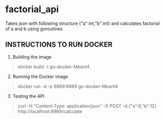 # factorial_api
Takes json with following structure {"a":int,"b":int} and calculates factorial of a and b using goroutines
## INSTRUCTIONS TO RUN DOCKER
1. Building the image
>docker build -t go-docker-Meant4 .
2. Running the Docker image
>docker run -d -p 8989:8989 go-docker-Meant4
3. Testing the API
>curl -H "Content-Type: application/json" -X POST -d {\"a\":6\,\"b\":12} http://localhost:8989/calculate
